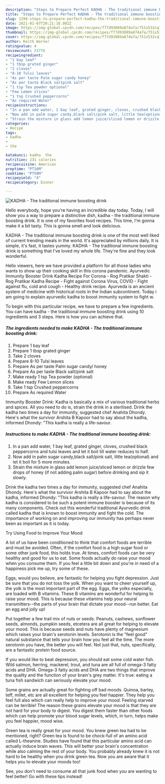 ```yaml
---
description: "Steps to Prepare Perfect KADHA - The traditional immune boosting drink"
title: "Steps to Prepare Perfect KADHA - The traditional immune boosting drink"
slug: 1299-steps-to-prepare-perfect-kadha-the-traditional-immune-boosting-drink
date: 2021-01-07T20:21:10.002Z
image: https://img-global.cpcdn.com/recipes/f77d93089a874a7a/751x532cq70/kadha-the-traditional-immune-boosting-drink-recipe-main-photo.jpg
thumbnail: https://img-global.cpcdn.com/recipes/f77d93089a874a7a/751x532cq70/kadha-the-traditional-immune-boosting-drink-recipe-main-photo.jpg
cover: https://img-global.cpcdn.com/recipes/f77d93089a874a7a/751x532cq70/kadha-the-traditional-immune-boosting-drink-recipe-main-photo.jpg
author: Keith Warner
ratingvalue: 4
reviewcount: 23776
recipeingredient:
- "1 bay leaf"
- "1 tbsp grated ginger"
- "2 cloves"
- "8-10 Tulsi leaves"
- "As per taste Palm sugar candy honey"
- "As per taste Black saltpink salt"
- "1 tsp Tea powder optional"
- "Few Lemon slices"
- "1 tsp Crushed peppercorns"
- "As required Water"
recipeinstructions:
- "In a pan add water, 1 bay leaf, grated ginger, cloves, crushed black peppercorns and tulsi leaves and let it boil till water reduces to half."
- "Now add in palm sugar candy,black salt/pink salt, little tea(optional) and let it boil for 5 more minutes."
- "Strain the mixture in glass add lemon juice/sliced lemon or drizzle few drops of honey (if not adding palm sugar) before drinking and sip it slowly."
categories:
- Recipe
tags:
- kadha
- 
- the

katakunci: kadha  the 
nutrition: 231 calories
recipecuisine: American
preptime: "PT16M"
cooktime: "PT58M"
recipeyield: "4"
recipecategory: Dinner

---
```



![KADHA - The traditional immune boosting drink](https://img-global.cpcdn.com/recipes/f77d93089a874a7a/751x532cq70/kadha-the-traditional-immune-boosting-drink-recipe-main-photo.jpg)

Hello everybody, hope you're having an incredible day today. Today, I will show you a way to prepare a distinctive dish, kadha - the traditional immune boosting drink. It is one of my favorites food recipes. This time, I'm gonna make it a bit tasty. This is gonna smell and look delicious.

KADHA - The traditional immune boosting drink is one of the most well liked of current trending meals in the world. It's appreciated by millions daily. It is simple, it's fast, it tastes yummy. KADHA - The traditional immune boosting drink is something that I've loved my whole life. They're fine and they look wonderful.

Hello viewers, here we have provided a platform for all those ladies who wants to show up their cooking skill in this corona pandemic. Ayurvedic Immunity Booster Drink Kadha Recipe For Corona - Rog Pratikar Shakti - Rog Pratikar Kadha Recipe - Fight against Corona Virus, COVID - Fight against flu, cold and cough - Healthy drink recipe. Ayurveda is an ancient system of medicine with historical roots in the Indian subcontinent. Today i am going to explain ayurvedic kadha to boost immunity system to fight w.


To begin with this particular recipe, we have to prepare a few ingredients. You can have kadha - the traditional immune boosting drink using 10 ingredients and 3 steps. Here is how you can achieve that.

<!--inarticleads1-->

##### The ingredients needed to make KADHA - The traditional immune boosting drink:

1. Prepare 1 bay leaf
1. Prepare 1 tbsp grated ginger
1. Take 2 cloves
1. Prepare 8-10 Tulsi leaves
1. Prepare As per taste Palm sugar candy/ honey
1. Prepare As per taste Black salt/pink salt
1. Make ready 1 tsp Tea powder (optional)
1. Make ready Few Lemon slices
1. Take 1 tsp Crushed peppercorns
1. Prepare As required Water


Immunity Booster Drink: Kadha is basically a mix of various traditional herbs and spices. All you need to do is, strain the drink in a sterilised. Drink the kadha two times a day for immunity, suggested chef Anahita Dhondy. Here&#39;s what the survivor Arshita B Kapoor had to say about the kadha, informed Dhondy: &#34;This kadha is really a life-savour. 

<!--inarticleads2-->

##### Instructions to make KADHA - The traditional immune boosting drink:

1. In a pan add water, 1 bay leaf, grated ginger, cloves, crushed black peppercorns and tulsi leaves and let it boil till water reduces to half.
1. Now add in palm sugar candy,black salt/pink salt, little tea(optional) and let it boil for 5 more minutes.
1. Strain the mixture in glass add lemon juice/sliced lemon or drizzle few drops of honey (if not adding palm sugar) before drinking and sip it slowly.


Drink the kadha two times a day for immunity, suggested chef Anahita Dhondy. Here&#39;s what the survivor Arshita B Kapoor had to say about the kadha, informed Dhondy: &#34;This kadha is really a life-savour. The reason why kadha is considered to be such a potent immune booster is because of its many components. Check out this wonderful traditional Ayurvedic drink called kadha that is known to boost immunity and fight the cold. The importance of working on and improving our immunity has perhaps never been as important as it is today. 

Try Using Food to Improve Your Mood


A lot of us have been conditioned to think that comfort foods are terrible and must be avoided. Often, if the comfort food is a high sugar food or some other junk food, this holds true. At times, comfort foods can be very healthy and good for us to eat. Some foods actually do raise your mood when you consume them. If you feel a little bit down and you're in need of a happiness pick me up, try some of these.

Eggs, would you believe, are fantastic for helping you fight depression. Just be sure that you do not toss the yolk. When you want to cheer yourself up, the yolk is the most important part of the egg. Eggs, the yolks especially, are loaded with B vitamins. These B vitamins are wonderful for helping to raise your mood. This is because these vitamins help your neural transmitters--the parts of your brain that dictate your mood--run better. Eat an egg and jolly up!

Put together a few trail mix of nuts or seeds. Peanuts, cashews, sunflower seeds, almonds, pumpkin seeds, etcetera are all great for helping to elevate your mood. This is because seeds and nuts have plenty of magnesium which raises your brain's serotonin levels. Serotonin is the "feel good" natural substance that tells your brain how you feel all the time. The more serotonin you have, the better you will feel. Not just that, nuts, specifically, are a fantastic protein food source.

If you would like to beat depression, you should eat some cold water fish. Wild salmon, herring, mackerel, trout, and tuna are all full of omega-3 fatty acids and DHA. Omega-3 fatty acids and DHA are two things that improve the quality and the function of your brain's grey matter. It's true: eating a tuna fish sandwich can seriously elevate your mood. 

Some grains are actually great for fighting off bad moods. Quinoa, barley, teff, millet, etc are all excellent for helping you feel happier. They help you feel full also which can really help to improve your mood. Feeling starved can be terrible! The reason these grains elevate your mood is that they are not hard for your body to digest. You digest them faster than other foods which can help promote your blood sugar levels, which, in turn, helps make you feel happier, mood wise.

Green tea is really great for your mood. You knew green tea had to be mentioned, right? Green tea is found to be chock-full of an amino acid called L-theanine. Studies have found that this particular amino acid can actually induce brain waves. This will better your brain's concentration while also calming the rest of your body. You probably already knew it is not hard to be healthy when you drink green tea. Now you are aware that it helps you to elevate your moods too!

See, you don't need to consume all that junk food when you are wanting to feel better! Go  with  these tips  instead!

